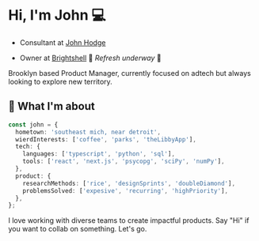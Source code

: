 # Hi, I'm John 💻

- Consultant at [John Hodge](https://www.johnhodge.com)

- Owner at [Brightshell](https://bright.sh) 🚧 _Refresh underway_ 🚧

Brooklyn based Product Manager, currently focused on adtech but always looking to explore new territory.

## 🎒 What I'm about

```typescript
const john = {
  hometown: 'southeast mich, near detroit',
  wierdInterests: ['coffee', 'parks', 'theLibbyApp'],
  tech: {
    languages: ['typescript', 'python', 'sql'],
    tools: ['react', 'next.js', 'psycopg', 'sciPy', 'numPy'],
  },
  product: {
    researchMethods: ['rice', 'designSprints', 'doubleDiamond'],
    problemsSolved: ['expesive', 'recurring', 'highPriority'],
  },
};
```

I love working with diverse teams to create impactful products. Say "Hi" if you want to collab on something. Let's go.
